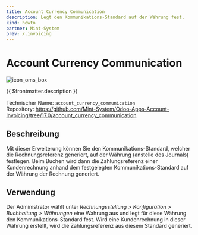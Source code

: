 ```yaml
---
title: Account Currency Communication
description: Legt den Kommunikations-Standard auf der Währung fest.
kind: howto
partner: Mint-System
prev: /.invoicing
---
```

# Account Currency Communication
![icon_oms_box](../attachments/icons_odoo_mint_system.png)

{{ $frontmatter.description }}

Technischer Name: `account_currency_communication`\
Repository: <https://github.com/Mint-System/Odoo-Apps-Account-Invoicing/tree/17.0/account_currency_communication>

## Beschreibung

Mit dieser Erweiterung können Sie den  Kommunikations-Standard, welcher die Rechnungsreferenz generiert, auf der Währung (anstelle des Journals) festlegen. Beim Buchen wird dann die Zahlungsreferenz einer Kundenrechnung anhand dem festgelegten Kommunikations-Standard auf der Währung der Rechnung generiert.

## Verwendung

Der Administrator wählt unter *Rechnungsstellung > Konfiguration > Buchhaltung > Währungen*  eine Wahrung aus und legt für diese Währung den Kommunikations-Standard fest. Wird eine Kundenrechnung in dieser Währung erstellt, wird die Zahlungsreferenz aus diesem Standard generiert.
